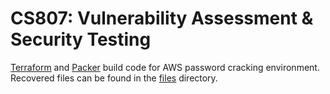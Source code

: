 # CS807: Vulnerability Assessment & Security Testing

[Terraform](https://terraform.io) and [Packer](https://packer.io]) build code for AWS password cracking environment.  Recovered files can be found in the [files](files) directory.
